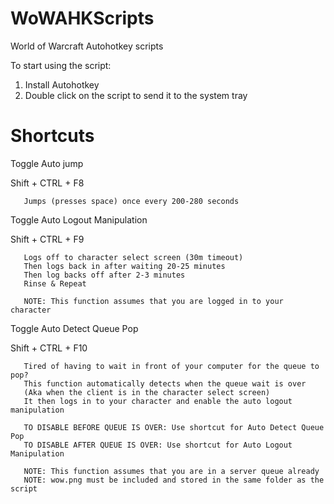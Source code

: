 # WoWAHKScripts
World of Warcraft Autohotkey scripts

To start using the script:
1. Install Autohotkey
2. Double click on the script to send it to the system tray



# Shortcuts
 

   Toggle Auto jump
   
   Shift + CTRL + F8
   
       Jumps (presses space) once every 200-280 seconds



   Toggle Auto Logout Manipulation
   
   Shift + CTRL + F9
   
       Logs off to character select screen (30m timeout)
       Then logs back in after waiting 20-25 minutes
       Then log backs off after 2-3 minutes
       Rinse & Repeat
       
       NOTE: This function assumes that you are logged in to your character



   Toggle Auto Detect Queue Pop
   
   Shift + CTRL + F10
   
       Tired of having to wait in front of your computer for the queue to pop?
       This function automatically detects when the queue wait is over
       (Aka when the client is in the character select screen)
       It then logs in to your character and enable the auto logout manipulation
       
       TO DISABLE BEFORE QUEUE IS OVER: Use shortcut for Auto Detect Queue Pop
       TO DISABLE AFTER QUEUE IS OVER: Use shortcut for Auto Logout Manipulation
       
       NOTE: This function assumes that you are in a server queue already
       NOTE: wow.png must be included and stored in the same folder as the script
